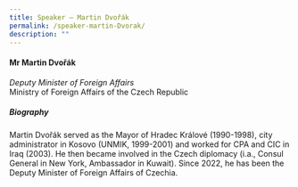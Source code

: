 ```yaml
---
title: Speaker – Martin Dvořák
permalink: /speaker-martin-Dvorak/
description: ""
---
```

#### **Mr Martin Dvořák**

*Deputy Minister of Foreign Affairs*  
Ministry of Foreign Affairs of the Czech Republic

##### **Biography**
Martin Dvořák served as the Mayor of Hradec Králové (1990-1998), city administrator in Kosovo (UNMIK, 1999-2001) and worked for CPA and CIC in Iraq (2003). He then became involved in the Czech diplomacy (i.a., Consul General in New York, Ambassador in Kuwait). Since 2022, he has been the Deputy Minister of Foreign Affairs of Czechia.